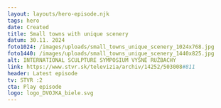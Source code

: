 ```yaml
---
layout: layouts/hero-episode.njk
tags: hero
date: Created
title: Small towns with unique scenery
datum: 30.11. 2024
foto1024: /images/uploads/small_towns_unique_scenery_1024x768.jpg
foto1440: /images/uploads/small_towns_unique_scenery_1440x825.jpg
alt: INTERNATIONAL SCULPTURE SYMPOSIUM VYŠNÉ RUŽBACHY
link: https://www.stvr.sk/televizia/archiv/14252/503008#811
header: Latest episode
tv: STVR :2
cta: Play episode
logo: logo_DVOJKA_biele.svg
---
```

